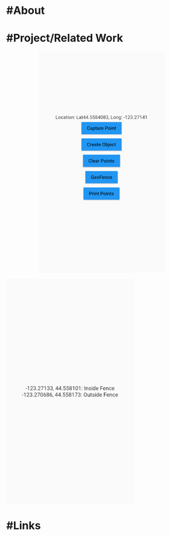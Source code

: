 <h1><b>#About</b></h1>

<h1><b>#Project/Related Work</b></h1>
  <p align="center">
    <img src="/1.PNG">
  </p>
  <p alin="center">
    <img src="/2.PNG">
  </p>
<h1><b>#Links</b></h1>
